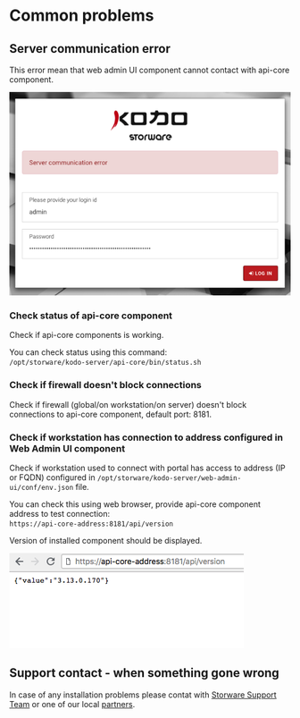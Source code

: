 # Common problems

## Server communication error

This error mean that web admin UI component cannot contact with api-core component.

![Server communication error](.gitbook/assets/server_comm_error.png)

### Check status of api-core component

Check if api-core components is working.

You can check status using this command:   
`/opt/storware/kodo-server/api-core/bin/status.sh`

### Check if firewall doesn't block connections 

Check if firewall \(global/on workstation/on server\) doesn't block connections to api-core component, default port: 8181.

### Check if workstation has connection to address configured in Web Admin UI component

Check if workstation used to connect with portal has access to address \(IP or FQDN\) configured in `/opt/storware/kodo-server/web-admin-ui/conf/env.json` file.

You can check this using web browser, provide api-core component address to test connection:  
`https://api-core-address:8181/api/version`

Version of installed component should be displayed.

![Version of installed api-core component](.gitbook/assets/api-core-error.png)

## Support contact - when something gone wrong

In case of any installation problems please contat with [Storware Support Team](mailto:support@storware.eu) or one of our local [partners](https://storware.eu/en/partners/).


